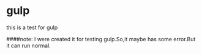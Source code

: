 # gulp
this is a test for gulp

####note:
I were created it for testing gulp.So,it maybe has some error.But it can run normal.
